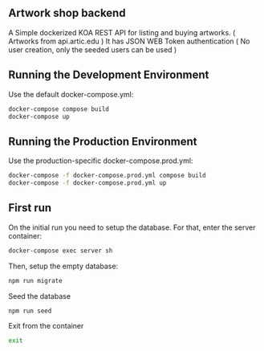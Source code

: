 ## Artwork shop backend

A Simple dockerized KOA REST API for listing and buying artworks. ( Artworks from api.artic.edu )
It has JSON WEB Token authentication ( No user creation, only the seeded users can be used )


## Running the Development Environment

Use the default docker-compose.yml:

```sh
docker-compose compose build
docker-compose up
```

## Running the Production Environment

Use the production-specific docker-compose.prod.yml:

```sh
docker-compose -f docker-compose.prod.yml compose build
docker-compose -f docker-compose.prod.yml up
```

## First run

On the initial run you need to setup the database. For that, enter the server container:

```sh
docker-compose exec server sh
```

Then, setup the empty database:

```sh
npm run migrate
```

Seed the database

```sh
npm run seed
```

Exit from the container

```sh
exit
```
